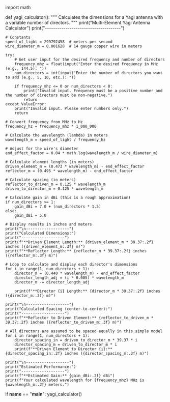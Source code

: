 import math

def yagi_calculator():
    """
    Calculates the dimensions for a Yagi antenna with a variable number of directors.
    """
    print("Multi-Element Yagi Antenna Calculator")
    print("-------------------------------------")
    
    # Constants
    speed_of_light = 299792458  # meters per second
    wire_diameter_m = 0.001628  # 14 gauge copper wire in meters

    try:
        # Get user input for the desired frequency and number of directors
        frequency_mhz = float(input("Enter the desired frequency in MHz (e.g., 144.5): "))
        num_directors = int(input("Enter the number of directors you want to add (e.g., 5, 10, etc.): "))
        
        if frequency_mhz <= 0 or num_directors < 0:
            print("Invalid input. Frequency must be a positive number and the number of directors must be non-negative.")
            return
    except ValueError:
        print("Invalid input. Please enter numbers only.")
        return

    # Convert frequency from MHz to Hz
    frequency_hz = frequency_mhz * 1_000_000
    
    # Calculate the wavelength (lambda) in meters
    wavelength_m = speed_of_light / frequency_hz

    # Adjust for the wire's diameter
    end_effect_factor = 0.04 * math.log(wavelength_m / wire_diameter_m)
    
    # Calculate element lengths (in meters)
    driven_element_m = (0.473 * wavelength_m) - end_effect_factor
    reflector_m = (0.495 * wavelength_m) - end_effect_factor
    
    # Calculate spacing (in meters)
    reflector_to_driven_m = 0.125 * wavelength_m
    driven_to_director_m = 0.125 * wavelength_m

    # Calculate gain in dBi (this is a rough approximation)
    if num_directors >= 1:
        gain_dBi = 7.0 + (num_directors * 1.5)
    else:
        gain_dBi = 5.0
    
    # Display results in inches and meters
    print("\n-------------------")
    print("Calculated Dimensions:")
    print("-------------------")
    print(f"**Driven Element Length:** {driven_element_m * 39.37:.2f} inches ({driven_element_m:.3f} m)")
    print(f"**Reflector Length:** {reflector_m * 39.37:.2f} inches ({reflector_m:.3f} m)")
    
    # Loop to calculate and display each director's dimensions
    for i in range(1, num_directors + 1):
        director_m = (0.440 * wavelength_m) - end_effect_factor
        director_length_adj = (i * 0.005) * wavelength_m
        director_m -= director_length_adj
        
        print(f"**Director {i} Length:** {director_m * 39.37:.2f} inches ({director_m:.3f} m)")

    print("\n-------------------")
    print("Calculated Spacing (center-to-center):")
    print("-------------------")
    print(f"**Reflector to Driven Element:** {reflector_to_driven_m * 39.37:.2f} inches ({reflector_to_driven_m:.3f} m)")
    
    # All directors are assumed to be spaced equally in this simple model
    for i in range(1, num_directors + 1):
        director_spacing_in = driven_to_director_m * 39.37 * i
        director_spacing_m = driven_to_director_m * i
        print(f"**Driven Element to Director {i}:** {director_spacing_in:.2f} inches ({director_spacing_m:.3f} m)")
    
    print("\n-------------------")
    print("Estimated Performance:")
    print("-------------------")
    print(f"**Estimated Gain:** {gain_dBi:.2f} dBi")
    print(f"Your calculated wavelength for {frequency_mhz} MHz is {wavelength_m:.2f} meters.")

if __name__ == "__main__":
    yagi_calculator()
